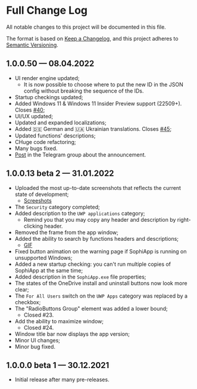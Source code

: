# Full Change Log

All notable changes to this project will be documented in this file.

The format is based on [Keep a Changelog](https://keepachangelog.com/en/1.0.0/),
and this project adheres to [Semantic Versioning](https://semver.org/spec/v2.0.0.html).

## 1.0.0.50 — 08.04.2022

* UI render engine updated;
  * It is now possible to choose where to put the new ID in the JSON config without breaking the sequence of the IDs.
* Startup checkings updated;
* Added Windows 11 & Windows 11 Insider Preview support (22509+). Closes [#40](https://github.com/Sophia-Community/SophiApp/issues/40);
* UI/UX updated;
* Updated and expanded localizations;
* Added 🇩🇪 German and 🇺🇦 Ukrainian translations. Closes [#45](https://github.com/Sophia-Community/SophiApp/issues/45);
* Updated functions' descriptions;
* CHuge code refactoring;
* Many bugs fixed.
* [Post](https://t.me/SophiaNews/746) in the Telegram group about the announcement.

## 1.0.0.13 beta 2 — 31.01.2022

* Uploaded the most up-to-date screenshots that reflects the current state of development;
  * [Screeshots](https://github.com/Sophia-Community/SophiApp#screenshots-helen)
* The `Security` category completed;
* Added description to the `UWP applications` category;
  * Remind you that you may copy any header and description by right-clicking header.
* Removed the frame from the app window;
* Added the ability to search by functions headers and descriptions;
  * [GIF](https://github.com/Sophia-Community/SophiApp#searching-feature)
* Fixed button animation on the warning page if SophiApp is running on unsupported Windows;
* Added a new startup checking: you can't run multiple copies of SophiApp at the same time;
* Added description in the `SophiApp.exe` file properties;
* The states of the OneDrive install and uninstall buttons now look more clear;
* The `For All Users` switch on the `UWP Apps` category was replaced by a checkbox;
* The "RadioButtons Group" element was added a lower bound;
  * Closed #23.
* Add the ability to maximize window;
  * Closed #24.
* Window title bar now displays the app version;
* Minor UI changes;
* Minor bug fixed.

## 1.0.0.0 beta 1 — 30.12.2021

* Initial release after many pre-releases.
